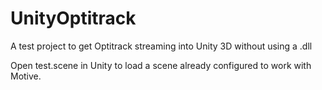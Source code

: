 UnityOptitrack
==============

A test project to get Optitrack streaming into Unity 3D without using a .dll

Open test.scene in Unity to load a scene already configured to work with Motive. 
